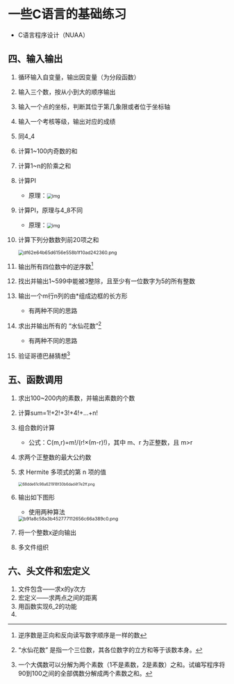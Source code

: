 # 一些C语言的基础练习

- C语言程序设计（NUAA）

## 四、输入输出

1. 循环输入自变量，输出因变量（为分段函数）

2. 输入三个数，按从小到大的顺序输出

3. 输入一个点的坐标，判断其位于第几象限或者位于坐标轴

4. 输入一个考核等级，输出对应的成绩

5. 同4_4

6. 计算1~100内奇数的和

7. 计算1~n的阶乘之和

8. 计算PI

   - 原理：<img src="http://c.biancheng.net/cpp/uploads/allimg/141102/1-1411021Q301403.gif" alt="img" style="zoom:75%;" />

9. 计算PI，原理与4_8不同

   - 原理：<img src="http://c.biancheng.net/cpp/uploads/allimg/141102/1-1411021Q249C2.gif" alt="img" style="zoom:75%;" />

10. 计算下列分数数列前20项之和

    <img src="https://p.ananas.chaoxing.com/star3/origin/df62e64b65d6156e558b1f10ad242360.png" alt="df62e64b65d6156e558b1f10ad242360.png" style="zoom:75%;" />

11. 输出所有四位数中的逆序数[^1]

12. 找出并输出1~599中能被3整除，且至少有一位数字为5的所有整数

13. 输出一个m行n列的由*组成边框的长方形

    - 有两种不同的思路

14. 求出并输出所有的 “水仙花数”[^2]

    - 有两种不同的思路

15. 验证哥德巴赫猜想[^3]

    [^1]:逆序数是正向和反向读写数字顺序是一样的数
    [^2]:“水仙花数” 是指一个三位数，其各位数字的立方和等于该数本身。
    [^3]:一个大偶数可以分解为两个素数（1不是素数，2是素数）之和。试编写程序将90到100之间的全部偶数分解成两个素数之和。

## 五、函数调用

1. 求出100~200内的素数，并输出素数的个数

2. 计算sum=1!+2!+3!+4!+…+n!

3. 组合数的计算

   - 公式：C(m,r)=m!/(r!×(m-r)!)，其中 m、r 为正整数，且 m>r

4. 求两个正整数的最大公约数

5. 求 Hermite 多项式的第 n 项的值

   <img src="https://p.ananas.chaoxing.com/star3/origin/68dde61c98a621918f30b6dad4f7e2ff.png" alt="68dde61c98a621918f30b6dad4f7e2ff.png" style="zoom:60%;" />

6. 输出如下图形

   - 使用两种算法

   <img src="https://p.ananas.chaoxing.com/star3/origin/b91a8c58a3b452777112656c66a389c0.png" alt="b91a8c58a3b452777112656c66a389c0.png" style="zoom:75%;" />

7. 将一个整数x逆向输出

8. 多文件组织

## 六、头文件和宏定义

1. 文件包含——求x的y次方
2. 宏定义——求两点之间的距离
3. 用函数实现6_2的功能
4. 
